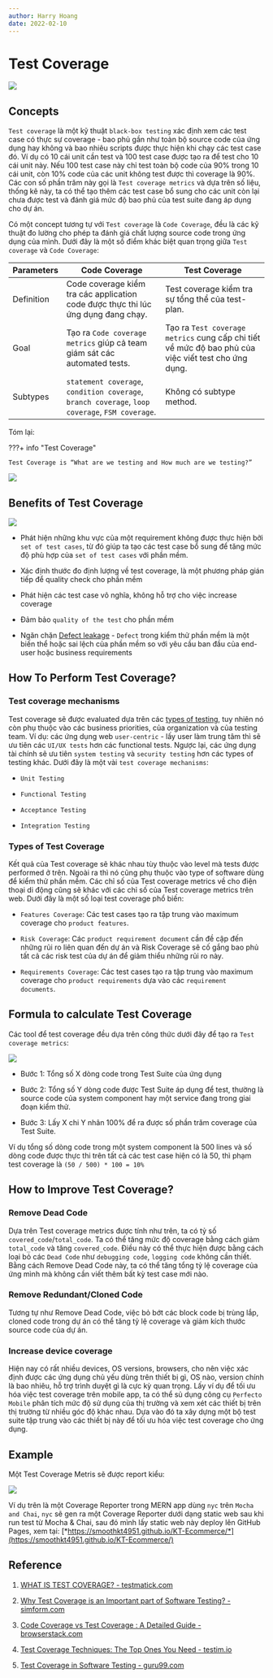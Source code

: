 ```yaml
---
author: Harry Hoang
date: 2022-02-10
---
```


# Test Coverage

![](./images/Test-Coverage.png)

## Concepts

`Test coverage` là một kỹ thuật `black-box testing` xác định xem các test case có thực sự coverage - bao phủ gần như toàn bộ source code của ứng dụng hay không và bao nhiêu scripts được thực hiện khi chạy các test case đó. Ví dụ có 10 cái unit cần test và 100 test case được tạo ra để test cho 10 cái unit này. Nếu 100 test case này chỉ test toàn bộ code của 90% trong 10 cái unit, còn 10% code của các unit không test được thì coverage là 90%. Các con số phần trăm này gọi là `Test coverage metrics` và dựa trên số liệu, thống kê này, ta có thể tạo thêm các test case bổ sung cho các unit còn lại chưa được test và đánh giá mức độ bao phủ của test suite đang áp dụng cho dự án.

Có một concept tương tự với `Test coverage` là `Code Coverage`, đều là các kỹ thuật đo lường cho phép ta đánh giá chất lượng source code trong ứng dụng của mình. Dưới đây là một số điểm khác biệt quan trọng giữa `Test coverage` và `Code Coverage`:


Parameters | Code Coverage	| Test Coverage
---- | ---- | ----
Definition | Code coverage kiểm tra các application code được thực thi lúc ứng dụng đang chạy. | Test coverage kiểm tra sự tổng thể của test-plan.
Goal | Tạo ra `Code coverage metrics` giúp cả team giám sát các automated tests. | Tạo ra `Test coverage metrics` cung cấp chi tiết về mức độ bao phủ của việc viết test cho ứng dụng.
Subtypes | `statement coverage`, `condition coverage`, `branch coverage`, `loop coverage`, `FSM coverage`. | Không có subtype method.

Tóm lại:

???+ info "Test Coverage"

    Test Coverage is “What are we testing and How much are we testing?”

![](./images/TC-Summary.png)

## Benefits of Test Coverage

![](./images/Test-Coverage-cover-image.png)

- Phát hiện những khu vực của một requirement không được thực hiện bởi `set of test cases`, từ đó giúp ta tạo các test case bổ sung để tăng mức độ phù hợp của `set of test cases` với phần mềm.

- Xác định thước đo định lượng về test coverage, là một phương pháp gián tiếp để quality check cho phần mềm

- Phát hiện các test case vô nghĩa, không hỗ trợ cho việc increase coverage

- Đảm bảo `quality of the test` cho phần mềm

- Ngăn chặn [Defect leakage](https://www.guru99.com/defect-management-process.html) - `Defect` trong kiểm thử phần mềm là một biến thể hoặc sai lệch của phần mềm so với yêu cầu ban đầu của end-user hoặc business requirements 

## How To Perform Test Coverage?
### Test coverage mechanisms
Test coverage sẽ được evaluated dựa trên các [types of testing](https://www.browserstack.com/guide/types-of-testing), tuy nhiên nó còn phụ thuộc vào các business priorities, của organization và của testing team. Ví dụ: các ứng dụng web `user-centric` - lấy user làm trung tâm thì sẽ ưu tiên các `UI/UX tests` hơn các functional tests. Ngược lại, các ứng dụng tài chính sẽ ưu tiên `system testing` và `security testing` hơn các types of testing khác. Dưới đây là một vài `test coverage mechanisms`:

- `Unit Testing`

- `Functional Testing`

- `Acceptance Testing`

- `Integration Testing`
### Types of Test Coverage

Kết quả của Test coverage sẽ khác nhau tùy thuộc vào level mà tests được performed ở trên. Ngoài ra thì nó cũng phụ thuộc vào  type of software dùng để kiểm thử phần mềm. Các chỉ số của Test coverage metrics về cho điện thoại di động cũng sẽ khác với các chỉ số của Test coverage metrics trên web. Dưới đây là một số loại test coverage phổ biến:

- `Features Coverage`: Các test cases tạo ra tập trung vào maximum coverage cho `product features`. 

- `Risk Coverage`: Các `product requirement document` cần đề cập đến những rủi ro liên quan đến dự án và Risk Coverage sẽ cố gắng bao phủ tất cả các risk test của dự án để giảm thiểu những rủi ro này. 

- `Requirements Coverage`:  Các test cases tạo ra tập trung vào maximum coverage cho `product requirements` dựa vào các `requirement documents`. 

## Formula to calculate Test Coverage

Các tool để test coverage đều dựa trên công thức dưới đây để tạo ra `Test coverage metrics`:

![](./images/concuTestCoverage.png)

- Bước 1: Tổng số X dòng code trong Test Suite của ứng dụng 

- Bước 2: Tổng số Y dòng code được Test Suite áp dụng để test, thường là source code của system component hay một service đang trong giai đoạn kiểm thử.

- Bước 3: Lấy X chi Y nhân 100% để ra được số phần trăm coverage của Test Suite.

Ví dụ tổng số dòng code trong một system component là 500 lines và số dòng code được thực thi trên tất cả các test case hiện có là 50, thì phạm test coverage là `(50 / 500) * 100 = 10%`

## How to Improve Test Coverage?
### Remove Dead Code

Dựa trên Test coverage metrics được tính như trên, ta có tỷ số `covered_code`/`total_code`. Ta có thể tăng mức độ coverage bằng cách giảm `total_code` và tăng `covered_code`. Điều này có thể thực hiện được bằng cách loại bỏ các `Dead Code` như `debugging code`, `logging code` không cần thiết. Bằng cách Remove Dead Code này, ta có thể tăng tổng tỷ lệ coverage của ứng mình mà không cần viết thêm bất kỳ test case mới nào.

### Remove Redundant/Cloned Code

Tương tự như Remove Dead Code, việc bỏ bớt các block code bị trùng lắp, cloned code trong dự án có thể tăng tỷ lệ coverage và giảm kích thước source code của dự án.

### Increase device coverage

Hiện nay có rất nhiều devices, OS versions, browsers, cho nên việc xác định được các ứng dụng chủ yếu dùng trên thiết bị gì, OS nào, version chính là bao nhiêu, hỗ trợ trình duyệt gì là cực kỳ quan trọng. Lấy ví dụ để tối ưu hóa việc test coverage trên mobile app, ta có thể sủ dụng công cụ `Perfecto Mobile` phân tích mức độ sử dụng của thị trường và xem xét các thiết bị trên thị trường từ nhiều góc độ khác nhau. Dựa vào đó ta xây dựng một bộ test suite tập trung vào các thiết bị này để tối ưu hóa việc test coverage cho ứng dụng.
## Example

Một Test Coverage Metris sẽ được report kiểu:

![](./images/my-TestCoverageReport.png)

Ví dụ trên là một Coverage Reporter trong MERN app dùng `nyc` trên `Mocha and Chai`, `nyc` sẽ gen ra một Coverage Reporter dưới dạng static web sau khi run test từ Mocha & Chai, sau đó mình lấy static web này deploy lên GitHub Pages, xem tại: [*https://smoothkt4951.github.io/KT-Ecommerce/*](https://smoothkt4951.github.io/KT-Ecommerce/)


## Reference

1. [WHAT IS TEST COVERAGE? - testmatick.com](https://testmatick.com/what-is-test-coverage)

2. [Why Test Coverage is an Important part of Software Testing? - simform.com](https://www.simform.com/blog/test-coverage/)

3. [Code Coverage vs Test Coverage : A Detailed Guide - browserstack.com](https://www.browserstack.com/guide/code-coverage-vs-test-coverage)

4. [Test Coverage Techniques: The Top Ones You Need - testim.io](https://www.testim.io/blog/test-coverage-techniques/)

5. [Test Coverage in Software Testing - guru99.com](https://www.guru99.com/test-coverage-in-software-testing.html)

